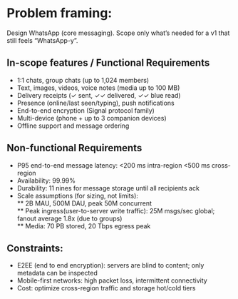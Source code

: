 # Problem framing:

Design WhatsApp (core messaging). Scope only what’s needed for a v1 that still feels “WhatsApp-y”.

## In-scope features / Functional Requirements

- 1:1 chats, group chats (up to 1,024 members)  
- Text, images, videos, voice notes (media up to 100 MB)
- Delivery receipts (✓ sent, ✓✓ delivered, ✓✓ blue read)
- Presence (online/last seen/typing), push notifications  
- End-to-end encryption (Signal protocol family)
- Multi-device (phone + up to 3 companion devices)  
- Offline support and message ordering

## Non-functional Requirements

- P95 end-to-end message latency: <200 ms intra-region <500 ms cross-region  
- Availability: 99.99%  
- Durability: 11 nines for message storage until all recipients ack 
- Scale assumptions (for sizing, not limits):  
 **  2B MAU, 500M DAU, peak 50M concurrent  
 ** Peak ingress(user-to-server write traffic): 25M msgs/sec global; fanout average 1.8x (due to groups)  
 ** Media: 70 PB stored, 20 Tbps egress peak  

## Constraints:

- E2EE (end to end encryption): servers are blind to content; only metadata can be inspected  
- Mobile-first networks: high packet loss, intermittent connectivity  
- Cost: optimize cross-region traffic and storage hot/cold tiers